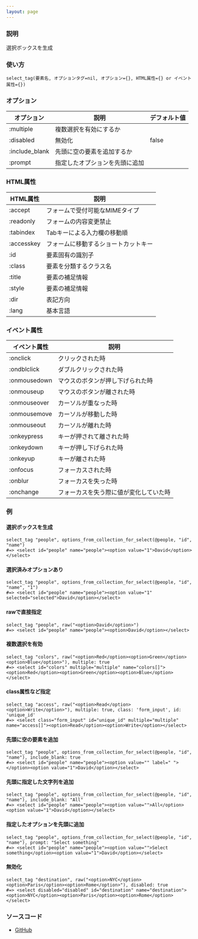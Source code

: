 ```yaml
---
layout: page
---
```


### 説明

選択ボックスを生成

### 使い方

    select_tag(要素名, オプションタグ=nil, オプション={}, HTML属性={} or イベント属性={})

### オプション

| オプション     | 説明                           | デフォルト値 |
| -------------- | ------------------------------ | ------------ |
| :multiple      | 複数選択を有効にするか         |              |
| :disabled      | 無効化                         | false        |
| :include_blank | 先頭に空の要素を追加するか     |              |
| :prompt        | 指定したオプションを先頭に追加 |              |

### HTML属性

| HTML属性   | 説明                                 |
| ---------- | ------------------------------------ |
| :accept    | フォームで受付可能なMIMEタイプ       |
| :readonly  | フォームの内容変更禁止               |
| :tabindex  | Tabキーによる入力欄の移動順          |
| :accesskey | フォームに移動するショートカットキー |
| :id        | 要素固有の識別子                     |
| :class     | 要素を分類するクラス名               |
| :title     | 要素の補足情報                       |
| :style     | 要素の補足情報                       |
| :dir       | 表記方向                             |
| :lang      | 基本言語                             |

### イベント属性

| イベント属性 | 説明                                   |
| ------------ | -------------------------------------- |
| :onclick     | クリックされた時                       |
| :ondblclick  | ダブルクリックされた時                 |
| :onmousedown | マウスのボタンが押し下げられた時       |
| :onmouseup   | マウスのボタンが離された時             |
| :onmouseover | カーソルが重なった時                   |
| :onmousemove | カーソルが移動した時                   |
| :onmouseout  | カーソルが離れた時                     |
| :onkeypress  | キーが押されて離された時               |
| :onkeydown   | キーが押し下げられた時                 |
| :onkeyup     | キーが離された時                       |
| :onfocus     | フォーカスされた時                     |
| :onblur      | フォーカスを失った時                   |
| :onchange    | フォーカスを失う際に値が変化していた時 |

### 例

#### 選択ボックスを生成

    select_tag "people", options_from_collection_for_select(@people, "id", "name")
    #=> <select id="people" name="people"><option value="1">David</option></select>

#### 選択済みオプションあり

    select_tag "people", options_from_collection_for_select(@people, "id", "name", "1")
    #=> <select id="people" name="people"><option value="1" selected="selected">David</option></select>

#### rawで直接指定

    select_tag "people", raw("<option>David</option>")
    #=> <select id="people" name="people"><option>David</option></select>

#### 複数選択を有効

    select_tag "colors", raw("<option>Red</option><option>Green</option><option>Blue</option>"), multiple: true
    #=> <select id="colors" multiple="multiple" name="colors[]"><option>Red</option><option>Green</option><option>Blue</option></select>

#### class属性など指定

    select_tag "access", raw("<option>Read</option><option>Write</option>"), multiple: true, class: 'form_input', id: 'unique_id'
    #=> <select class="form_input" id="unique_id" multiple="multiple" name="access[]"><option>Read</option><option>Write</option></select>

#### 先頭に空の要素を追加

    select_tag "people", options_from_collection_for_select(@people, "id", "name"), include_blank: true
    #=> <select id="people" name="people"><option value="" label=" "></option><option value="1">David</option></select>

#### 先頭に指定した文字列を追加

    select_tag "people", options_from_collection_for_select(@people, "id", "name"), include_blank: "All"
    #=> <select id="people" name="people"><option value="">All</option><option value="1">David</option></select>

#### 指定したオプションを先頭に追加

    select_tag "people", options_from_collection_for_select(@people, "id", "name"), prompt: "Select something"
    #=> <select id="people" name="people"><option value="">Select something</option><option value="1">David</option></select>

#### 無効化

    select_tag "destination", raw("<option>NYC</option><option>Paris</option><option>Rome</option>"), disabled: true
    #=> <select disabled="disabled" id="destination" name="destination"><option>NYC</option><option>Paris</option><option>Rome</option></select>

### ソースコード

- [GitHub](https://github.com/rails/rails/blob/984c3ef2775781d47efa9f541ce570daa2434a80/actionview/lib/action_view/helpers/form_tag_helper.rb#L198)
